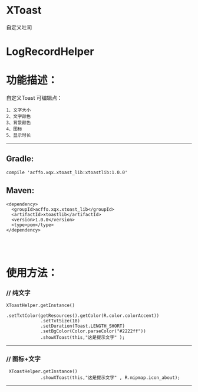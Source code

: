 # XToast
自定义吐司

# LogRecordHelper


# 功能描述：

自定义Toast
可编辑点：
```
1、文字大小
2、文字颜色
3、背景颜色
4、图标
5、显示时长
```
-------------------------------------------------------------------

## Gradle:
```
compile 'acffo.xqx.xtoast_lib:xtoastlib:1.0.0'
```


## Maven:
```
<dependency>
  <groupId>acffo.xqx.xtoast_lib</groupId>
  <artifactId>xtoastlib</artifactId>
  <version>1.0.0</version>
  <type>pom</type>
</dependency>
```
<br><br>
# 使用方法：

### // 纯文字
```
XToastHelper.getInstance()
             .setTxtColor(getResources().getColor(R.color.colorAccent))
             .setTxtSize(18)
             .setDuration(Toast.LENGTH_SHORT)
             .setBgColor(Color.parseColor("#2222ff"))
             .showXToast(this,"这是提示文字" );
 ```
 ---------
 
### // 图标+文字
 ```
  XToastHelper.getInstance()
              .showXToast(this,"这是提示文字" , R.mipmap.icon_about);
 ```
  ---------


